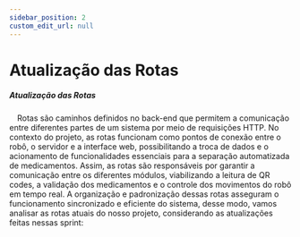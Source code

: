 ```yaml
---
sidebar_position: 2
custom_edit_url: null
---
```


# Atualização das Rotas

##### Atualização das Rotas
&emsp;Rotas são caminhos definidos no back-end que permitem a comunicação entre diferentes partes de um sistema por meio de requisições HTTP. No contexto do projeto, as rotas funcionam como pontos de conexão entre o robô, o servidor e a interface web, possibilitando a troca de dados e o acionamento de funcionalidades essenciais para a separação automatizada de medicamentos. Assim, as rotas são responsáveis por garantir a comunicação entre os diferentes módulos, viabilizando a leitura de QR codes, a validação dos medicamentos e o controle dos movimentos do robô em tempo real. A organização e padronização dessas rotas asseguram o funcionamento sincronizado e eficiente do sistema, desse modo, vamos analisar as rotas atuais do nosso projeto, considerando as atualizações feitas nessas sprint:

